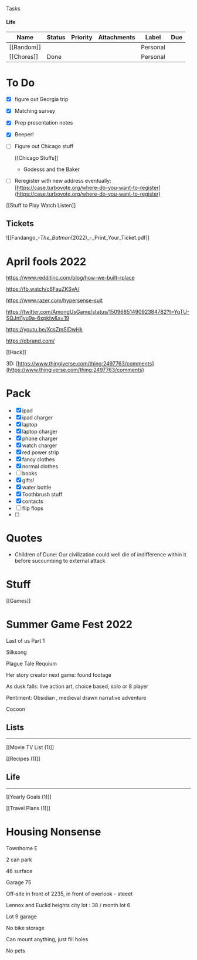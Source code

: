 Tasks

#### Life

|Name|Status|Priority|Attachments|Label|Due|
|---|---|---|---|---|---|
|[[Random]]||||Personal||
|[[Chores]]|Done|||Personal||

  
  

# To Do

- [x] figure out Georgia trip
- [x] Matching survey
- [x] Prep presentation notes
- [x] Beeper!
- [ ] Figure out Chicago stuff
    
    [[Chicago Stuffs]]
    
    - Godesss and the Baker
- [ ] Reregister with new address eventually: [https://case.turbovote.org/where-do-you-want-to-register](https://case.turbovote.org/where-do-you-want-to-register)

  

[[Stuff to Play Watch Listen]]

  


  

  

  

  

  

  

  

  

  

  

  

  

## Tickets

  

![[Fandango_-_The_Batman_(2022)_-_Print_Your_Ticket.pdf]]

  

# April fools 2022

https://www.redditinc.com/blog/how-we-built-rplace

https://fb.watch/c6FauZKSvA/

https://www.razer.com/hypersense-suit

https://twitter.com/AmongUsGame/status/1509685149092384782?t=YqTU-SQJnI1yu9a-6xpkIw&s=19

https://youtu.be/XcsZmSIDwHk

https://dbrand.com/

[[Hack]]

  

3D: [https://www.thingiverse.com/thing:2497763/comments](https://www.thingiverse.com/thing:2497763/comments)

# Pack

- [x] ipad
- [x] ipad charger
- [x] laptop
- [x] laptop charger
- [x] phone charger
- [x] watch charger
- [x] red power strip
- [x] fancy clothes
- [x] normal clothes
- [ ] books
- [x] gifts!
- [x] water bottle
- [x] Toothbrush stuff
- [x] contacts
- [ ] flip flops
- [ ]

  

# Quotes

- Children of Dune: Our civilization could well die of indifference within it before succumbing to external attack

# Stuff

[[Games]]

  

# Summer Game Fest 2022

Last of us Part 1

Silksong

Plague Tale Requium

Her story creator next game: found footage

As dusk falls: live action art, choice based, solo or 8 player

Pentiment: Obsidian , medieval drawn narrative adventure

Cocoon

  

## Lists

---

[[Movie TV List (1)]]

[[Recipes (1)]]

  

  

  

## Life

---

[[Yearly Goals (1)]]

[[Travel Plans (1)]]

  

  

# Housing Nonsense

Townhome E

2 can park

46 surface

Garage 75

Off-site in front of 2235, in front of overlook - steeet

Lennox and Euclid heights city lot : 38 / month lot 6

Lot 9 garage

  

No bike storage

Can mount anything, just fill holes

No pets